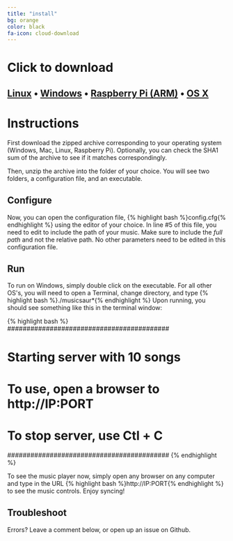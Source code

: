 ```yaml
---
title: "install"
bg: orange
color: black
fa-icon: cloud-download
---
```



# Click to download

## [Linux](https://github.com/schollz/musicsaur/releases/download/v1.4/musicsaur-1.4.0-linux-amd64.zip) • [Windows](https://github.com/schollz/musicsaur/releases/download/v1.4/musicsaur-1.4.0-windows-amd64.exe.zip) • [Raspberry Pi (ARM)](https://github.com/schollz/musicsaur/releases/download/v1.4/musicsaur-1.4.0-linux-arm.zip) • [OS X](https://github.com/schollz/musicsaur/releases/download/v1.4/musicsaur-1.4.0-darwin-amd64.zip)


# Instructions

First download the zipped archive corresponding to your operating system (Windows, Mac, Linux, Raspberry Pi). Optionally, you can check the SHA1 sum of the archive to see if it matches correspondingly.

Then, unzip the archive into the folder of your choice. You will see two folders, a configuration file, and an executable.

## Configure

Now, you can open the configuration file, {% highlight bash %}config.cfg{% endhighlight %} using the editor of your choice. In line #5 of this file, you need to edit to include the path of your music. Make sure to include the *full path* and not the relative path. No other parameters need to be edited in this configuration file.

## Run

To run on Windows, simply double click on the executable. For all other OS's, you will need to open a Terminal, change directory, and type {% highlight bash %}./musicsaur*{% endhighlight %} Upon running, you should see something like this in the terminal window:

{% highlight bash %}
##########################################
# Starting server with 10 songs
# To use, open a browser to http://IP:PORT
# To stop server, use Ctl + C
##########################################
{% endhighlight %}

To see the music player now, simply open any browser on any computer and type in the URL {% highlight bash %}http://IP:PORT{% endhighlight %} to see the music controls. Enjoy syncing!

## Troubleshoot

Errors? Leave a comment below, or open up an issue on Github.
